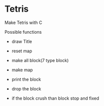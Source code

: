 # Tetris
Make Tetris with C 


Possible functions

- draw Title

- reset map 

- make all block(7 type block)

- make map

- print the block

- drop the block

- if the block crush than block stop and fixed
